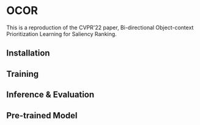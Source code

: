# OCOR
This is a reproduction of the CVPR'22 paper, Bi-directional Object-context Prioritization Learning for Saliency Ranking.

## Installation

## Training

## Inference & Evaluation

## Pre-trained Model
